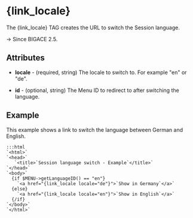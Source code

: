 # {link_locale}

The {link_locale} TAG creates the URL to switch the Session language.

-> Since BIGACE 2.5.


## Attributes


*  **locale** - (required, string)
    The locale to switch to. For example "en" or "de".

*  **id** - (optional, string)
    The Menu ID to redirect to after switching the language.

## Example

This example shows a link to switch the language between German and English.

	:::html
	`<html>`
	`<head>`
	   `<title>`Session language switch - Example`</title>`
	`</head>`
	`<body>`
	  {if $MENU->getLanguageID() == "en"}
	    `<a href="{link_locale locale="de"}">`Show in Germany`</a>`
	  {else}
	    `<a href="{link_locale locale="en"}">`Show in English`</a>`
	  {/if}
	`</body>`
	`</html>`

